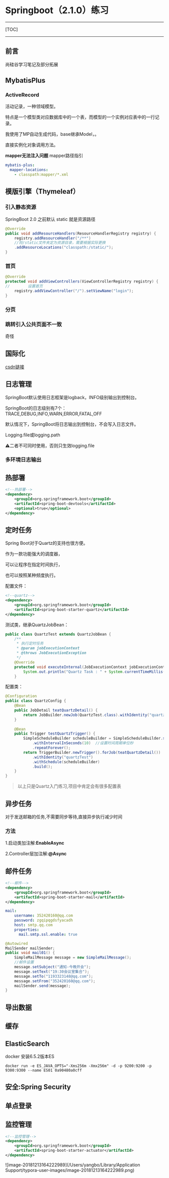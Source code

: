 # Springboot（2.1.0）练习

---

[TOC]

------



## 前言

尚硅谷学习笔记及部分拓展



## MybatisPlus

###  ActiveRecord

活动记录，一种领域模型。

特点是一个模型类对应数据库中的一个表，而模型的一个实例对应表中的一行记录。

我使用了MP自动生成代码，base继承Model，。

直接实例化对象调用方法。



**mapper无法注入问题**
mapper路径指引

```yaml
mybatis-plus:
  mapper-locations:
    - classpath:mapper/*.xml
```







## 模版引擎（Thymeleaf）

### 引入静态资源

SpringBoot 2.0 之前默认 static 就是资源路径 

```java
@Override
public void addResourceHandlers(ResourceHandlerRegistry registry) {
	registry.addResourceHandler("/**")
	//将/static文件夹定为资源目录，需要根据实际更换
	.addResourceLocations("classpath:/static/");
}
```

### 首页

```java
@Override
protected void addViewControllers(ViewControllerRegistry registry) {
//        设置首页
    registry.addViewController("/").setViewName("login");
}
```





### 分页





### 跳转引入公共页面不一致

奇怪





## 国际化

[csdn链接](https://mp.csdn.net/mdeditor/80780143#)





## 日志管理

SpringBoot默认使用日志框架是logback，INFO级别输出到控制台。

SpringBoot的日志级别有7个：
TRACE,DEBUG,INFO,WARN,ERROR,FATAL,OFF

默认情况下，SpringBoot将日志输出到控制台，不会写入日志文件。

Logging.file或logging.path

⚠️二者不可同时使用，否则只生效logging.file



### 多环境日志输出











## 热部署

```xml
<!--热部署-->
<dependency>
    <groupId>org.springframework.boot</groupId>
    <artifactId>spring-boot-devtools</artifactId>
	<optional>true</optional>
</dependency>
```



## 定时任务

Spring Boot对于Quartz的支持也很方便。

作为一款功能强大的调度器，

可以让程序在指定时间执行，

也可以按照某种频度执行。

配置文件：

```xml
<!--quartz-->
<dependency>
	<groupId>org.springframework.boot</groupId>
	<artifactId>spring-boot-starter-quartz</artifactId>
</dependency>

```



测试类，继承QuartzJobBean：

```java
public class QuartzTest extends QuartzJobBean {
    /**
     * 执行定时任务
     * @param jobExecutionContext
     * @throws JobExecutionException
     */
    @Override
    protected void executeInternal(JobExecutionContext jobExecutionContext) throws JobExecutionException {
        System.out.println("Quartz Task : " + System.currentTimeMillis());
    }
```



配置类：

```java
@Configuration
public class QuartzConfig {
    @Bean
	public JobDetail teatQuartzDetail() {
        return JobBuilder.newJob(QuartzTest.class).withIdentity("quartzTest").storeDurably().build();
    }
    
    @Bean
    public Trigger testQuartzTrigger() {
        SimpleScheduleBuilder scheduleBuilder = SimpleScheduleBuilder.simpleSchedule()
        	.withIntervalInSeconds(10)  //设置时间周期单位秒
            .repeatForever();
        return TriggerBuilder.newTrigger().forJob(teatQuartzDetail())
            .withIdentity("quartzTest")
            .withSchedule(scheduleBuilder)
            .build();
    }
}
```

> 以上只是Quartz入门练习,项目中肯定会有很多配置表

## 异步任务

对于发送邮箱的任务,不需要同步等待,直接异步执行减少时间

### 方法

1.启动类加注解:**EnableAsync**

2.Controller层加注解:**@Async**



## 邮件任务

```xml
<!--邮件-->
<dependency>
	<groupId>org.springframework.boot</groupId>
    <artifactId>spring-boot-starter-mail</artifactId>
</dependency>
```

```yaml
mail:
    username: 352420160@qq.com
    password: zgqipqgdsfyacadh
    host: smtp.qq.com
    properties:
      mail.smtp.ssl.enable: true
```

```java
@Autowired
MailSender mailSender;
public void mail01() {
	SimpleMailMessage message = new SimpleMailMessage();
    //邮件设置
    message.setSubject("通知-今晚开会");
    message.setText("19:30会议室集合");
    message.setTo("1193323148@qq.com");
    message.setFrom("352420160@qq.com");
    mailSender.send(message);
}
```







## 导出数据





## 缓存







## ElasticSearch

docker 安装6.5.2版本ES

```
docker run -e ES_JAVA_OPTS="-Xms256m -Xmx256m" -d -p 9200:9200 -p 9300:9300 --name ES01 0a90480a0cff
```







## 安全:Spring Security



## 单点登录





## 监控管理



```xml
<!--监控管理-->
<dependency>
	<groupId>org.springframework.boot</groupId>
	<artifactId>spring-boot-starter-actuator</artifactId>
</dependency>
```



![image-20181213164222989](/Users/yangbo/Library/Application Support/typora-user-images/image-20181213164222989.png)


